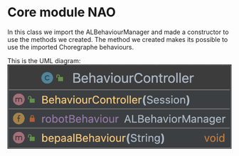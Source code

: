 # Core module NAO

In this class we import the ALBehaviourManager 
and made a constructor to use the methods we 
created. The method we created makes its possible
to use the imported Choregraphe behaviours.

This is the UML diagram:
![](../img/BehaviourController.png)